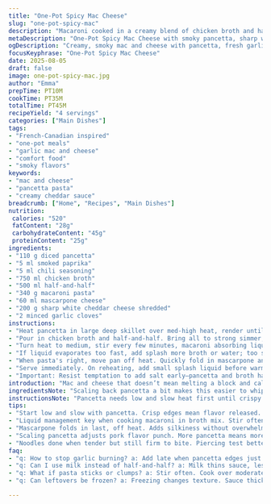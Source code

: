 ```yaml
---
title: "One-Pot Spicy Mac Cheese"
slug: "one-pot-spicy-mac"
description: "Macaroni cooked in a creamy blend of chicken broth and half-and-half with diced pancetta and a hit of smoked paprika. Sharp white cheddar swapped in for orange. Mustard powder replaced by fresh garlic for punch. Simple tweak to traditional mac and cheese, no fuss. Cook pasta right in the simmering liquids, stirring often to prevent clumps and sticking. Finish off with mascarpone and finely shredded white cheddar. Ready when noodles are tender but hold slight bite. Bubbling, thick sauce clings to every corner. Rich, smoky, a hint of heat from paprika and chili."
metaDescription: "One-Pot Spicy Mac Cheese with smoky pancetta, sharp white cheddar, fresh garlic punch. Creamy, rich sauce clinging to al dente noodles. Bold French-Canadian inspired flavor."
ogDescription: "Creamy, smoky mac and cheese with pancetta, fresh garlic, sharp cheddar. Cook pasta right in broth mix—no clumps. Rich, thick sauce with subtle heat from paprika and chili."
focusKeyphrase: "One-Pot Spicy Mac Cheese"
date: 2025-08-05
draft: false
image: one-pot-spicy-mac.jpg
author: "Emma"
prepTime: PT10M
cookTime: PT35M
totalTime: PT45M
recipeYield: "4 servings"
categories: ["Main Dishes"]
tags:
- "French-Canadian inspired"
- "one-pot meals"
- "garlic mac and cheese"
- "comfort food"
- "smoky flavors"
keywords:
- "mac and cheese"
- "pancetta pasta"
- "creamy cheddar sauce"
breadcrumb: ["Home", "Recipes", "Main Dishes"]
nutrition: 
 calories: "520"
 fatContent: "28g"
 carbohydrateContent: "45g"
 proteinContent: "25g"
ingredients:
- "110 g diced pancetta"
- "5 ml smoked paprika"
- "5 ml chili seasoning"
- "750 ml chicken broth"
- "500 ml half-and-half"
- "340 g macaroni pasta"
- "60 ml mascarpone cheese"
- "200 g sharp white cheddar cheese shredded"
- "2 minced garlic cloves"
instructions:
- "Heat pancetta in large deep skillet over med-high heat, render until edges crisp and golden, fat released in pan; smell that sweet pork aroma? Add minced garlic, smoked paprika, chili seasoning, stir constantly about 1 minute. Watch garlic closely — avoid browning, burnt = bitter."
- "Pour in chicken broth and half-and-half. Bring all to strong simmer, tiny bubbles around pot edges, stir well scraping browned bits off bottom. Gradually add dry macaroni pasta."
- "Turn heat to medium, stir every few minutes, macaroni absorbing liquid slowly. No rushing this part. Should take closer to 20 minutes but check noodles—you want tender but firm, al dente with just a slight chew."
- "If liquid evaporates too fast, add splash more broth or water; too soupy? Turn heat up briefly to reduce slightly, stirring nonstop to avoid scorching."
- "When pasta's right, move pan off heat. Quickly fold in mascarpone and shredded white cheddar. Cheese melting instantly in warm sauce out of direct heat, silky, rich. Season with cracked black pepper. Stir gently coaxing creamy shine."
- "Serve immediately. On reheating, add small splash liquid before warming up or sauce thickens and grainy cheese lumps can form."
- "Important: Resist temptation to add salt early—pancetta and broth have enough. Taste before finishing. If needed, tiny pinch at end will suffice."
introduction: "Mac and cheese that doesn’t mean melting a block and calling it a day. Fresh garlic knocks out that dry mustard powder here; brings aromatic punch and a slow burn. Pancetta crisp, rendered perfectly — I learned the hard way to never rush and end with leathery bits. Switched orange cheddar for sharp white; keeps it visually subtle but sharpens flavor, less sweet, more bite. Half-and-half slams in as a creamier substitute for milk — richer mouthfeel, doesn’t curdle on the heat so easily. Throw the pasta straight into broth mix, stir like a maniac to stop clumps and sticky mess. Watch bubbles, textures. That sizzling fat smell mingles with smoked paprika hints, a quiet fire in comfort food. Takes longer but worth skimming the foam and watching noodles soak everything up — not mush, but hearty with bit of tooth. Mascarpone adds silk at the last second. Play with heat in the chili seasoning if you want, no rules here."
ingredientsNote: "Scaling back pancetta a bit makes this easier to whip up weeknights but feel free to crank it higher if you want punchier, more pork fat for flavor. Pancetta is forgiving but can burn quickly, stir often. Garlic instead of mustard powder means fresher, more vibrant flavor and no bitterness sometimes found in dry powders. Smoked paprika steps in for sweetness and delicate smokiness. Half-and-half swap for whole milk or cream depending on richness preference; milk thins sauce, cream thickens. Sharp white cheddar is a solid substitution for orange cheddar — less color, slightly different sharpness, just avoid pre-shredded processed cheese which can turn gluey. Don’t skip the mascarpone at the end—adds crucial silkiness and lifts the whole mess from basic to finished dish. A touch of cracked black pepper to finish wakes up the creamy base."
instructionsNote: "Pancetta needs low and slow heat first until crispy edges appear; if rushed, it’ll only shrivel and toughen. Garlic only added when pancetta is almost done avoids burning its sugars, critical to keep it sweet-not bitter. Bringing liquids to simmer before pasta helps even cooking; watch for that steady bubble ring around pan’s edge — telltale sign you’ve hit the right temperature. Stirring pasta during cooking keeps noodles separated, prevents sticking, mimics risotto technique with pasta in broth. Noodles done when easily pierced but firm beneath, no starchy chalkiness left. Overcooking: grainy glue sauce. Undercooked: chewy and raw. Next, off heat for cheese addition is key — direct heat’ll make cheese clump or oil separate. Mascarpone melts gently, tames sharp cheddar saltiness, introduces cream texture. If reheating leftovers, tend to add broth or water to loosen sauce — thickens and clumps otherwise. Pepper at the end balances richness; salt sparingly steps to let pancetta and broth flavors speak for themselves."
tips:
- "Start low and slow with pancetta. Crisp edges mean flavor released. Quick high heat shrinks and toughens pork fat. Pancetta fat renders out but don’t rush it. Garlic goes in late—just as pancetta goes golden. Watch closely; burnt garlic hits bitter fast. Stir constantly when adding paprika and chili; spices toast but burn quickly. Smell changes signal good timing."
- "Liquid management key when cooking macaroni in broth mix. Stir often, scrape pan bottom, keep pasta moving to stop clumping. Watch bubbles precisely—steady ring around edges means simmer’s right. If pasta soaks up too fast dry spots form. Add broth or water in small amounts to keep sauce silky but not soupy. Adjust heat to reduce gentle, avoid scorched bottom."
- "Mascarpone folds in last, off heat. Adds silkiness without overwhelming sharp cheddar’s bite. Cheese melts smoother that way. Use shredded sharp white cheddar instead of orange for less sweetness, more depth. Avoid pre-shredded processed cheese; gluey textures wreck sauce. Add cracked black pepper last—fresh grind wakes sauce, balances richness without salt overload."
- "Scaling pancetta adjusts pork flavor punch. More pancetta means more fat flavor but risk of greasy mouthfeel. Less is easier, cleaner flavor path. Pancetta burns easy so stir often. Garlic instead of mustard powder avoids bitterness sometimes found in powder. Smoked paprika adds subtle smoke rather than heat; chili seasoning controls heat level—adjust per taste but start low."
- "Noodles done when tender but still firm to bite. Piercing test better than timer. Overcooked noodles turn gluey with cheese, grainy sauce. Undercooked feels raw. Off heat cheese fold-in essential. Reheating needs added liquid to loosen sauce or it thickens, clumps. Break clumps by gentle stirring, avoid high heat or fast speed—then texture suffers. Salt sparingly; pancetta and broth bring enough."
faq:
- "q: How to stop garlic burning? a: Add late when pancetta edges just golden. Stir constantly. Garlic sugars burn fast. Smell will warn. Low heat helps but don’t wait too long or garlic won’t aromatize much."
- "q: Can I use milk instead of half-and-half? a: Milk thins sauce, less creamy feel. Use whole milk for richer mouthfeel; cream thickens but risks curdle. Half-and-half balance richer texture and stability on heat—adjust heat gentle."
- "q: What if pasta sticks or clumps? a: Stir often. Cook over moderate heat. Add liquid as needed. Scrape bottom to free bits. Pasta shouldn’t sit dry too long or clumps form. Risotto method works—slow addition, constant motion."
- "q: Can leftovers be frozen? a: Freezing changes texture. Sauce thickens, cheese can separate. Better refrigerate. Reheat gently with added broth or water. Microwave or stove low heat—stir often. Freeze only if desperate; thaw slow."

---
```

